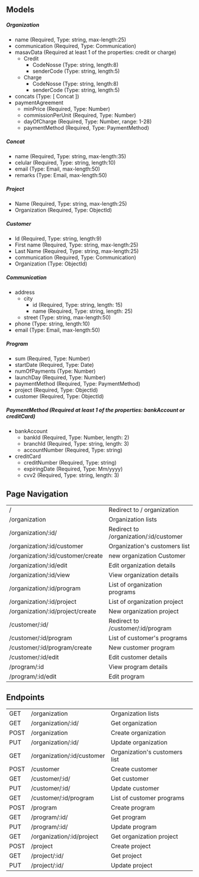 ## Models

##### Organization
 * name (Required, Type: string, max-length:25)
 * communication (Required, Type: Communication)
 * masavData (Required at least 1 of the properties: credit or charge)
    * Credit
      * CodeNosse (Type: string, length:8)
      * senderCode (Type: string, length:5)
    * Charge
      * CodeNosse (Type: string, length:8)
      * senderCode (Type: string, length:5)
 * concats (Type: [ Concat ])
 * paymentAgreement
    * minPrice (Required, Type: Number)
    * commissionPerUnit (Required, Type: Number)
    * dayOfCharge (Required, Type: Number, range: 1-28)
    * paymentMethod (Required, Type: PaymentMethod)
    
##### Concat
 * name (Required, Type: string, max-length:35)
 * celular (Required, Type: string, length:10)
 * email (Type: Email, max-length:50)
 * remarks  (Type: Email, max-length:50)
 
##### Project
 * Name (Required, Type: string, max-length:25)
 * Organization (Required, Type: ObjectId)

##### Customer
 * Id (Required, Type: string, length:9)
 * First name (Required, Type: string, max-length:25)
 * Last Name (Required, Type: string, max-length:25)
 * communication (Required, Type: Communication)
 * Organization (Type: ObjectId)

##### Communication 
 * address
    * city
      * id (Required, Type: string, length: 15)
      * name (Required, Type: string, length: 25)
    * street (Type: string, max-length:50)
 * phone (Type: string, length:10)
 * email (Type: Email, max-length:50)

##### Program
 * sum (Required, Type: Number)
 * startDate  (Required, Type: Date)
 * numOfPayments (Type: Number)
 * launchDay (Required, Type: Number)
 * paymentMethod (Required, Type: PaymentMethod)
 * project (Required, Type: ObjectId)
 * customer (Required, Type: ObjectId)

##### PaymentMethod (Required at least 1 of the properties: bankAccount or creditCard)
 * bankAccount
    * bankId (Required, Type: Number, length: 2)
    * branchId (Required, Type: string, length: 3)
    * accountNumber (Required, Type: string)
 * creditCard
    * creditNumber (Required, Type: string)
    * expiringDate (Required, Type: Mm/yyyy)
    * cvv2 (Required, Type: string, length: 3)
    

 

    
## Page Navigation

|  |  |
| ------ | ------ |
| / | Redirect to / organization |
| /organization | Organization lists |
| /organization/:id/ | Redirect to /organization/:id/customer |
| /organization/:id/customer | Organization's customers list |
| /organization/:id/customer/create | new organization Customer |
| /organization/:id/edit | Edit organization details |
| /organization/:id/view | View organization details |
| /organization/:id/program | List of organization programs |
| /organization/:id/project | List of organization project |
| /organization/:id/project/create | New organization project |
| /customer/:id/ | Redirect to /customer/:id/program |
| /customer/:id/program | List of customer's programs |
| /customer/:id/program/create | New customer program |
| /customer/:id/edit | Edit customer details |
| /program/:id | View program details |
| /program/:id/edit | Edit program |

## Endpoints

|  |  |   |
| ------ | ------ | ------ |
| GET | /organization | Organization lists |
| GET | /organization/:id/ | Get organization |
| POST | /organization | Create organization |
| PUT | /organization/:id/ | Update organization |
| GET | /organization/:id/customer | Organization's customers list |
| POST | /customer | Create customer |
| GET | /customer/:id/ | Get customer |
| PUT | /customer/:id/ | Update customer |
| GET | /customer/:id/program | List of customer programs |
| POST | /program | Create program |
| GET | /program/:id/ | Get program |
| PUT | /program/:id/ | Update program |
| GET | /organization/:id/project | Get organization project |
| POST | /project | Create project |
| GET | /project/:id/ | Get project |
| PUT | /project/:id/ | Update project |

